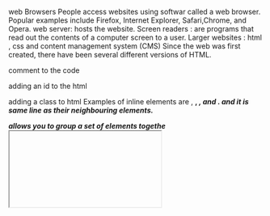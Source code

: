  web Browsers
People access websites using softwar called a web browser.
Popular examples include
Firefox, Internet Explorer, Safari,Chrome, and Opera.
web server:  hosts the website.
Screen readers : are programs that read out the contents of a computer screen to a user.
Larger websites : html , css and content management system (CMS)
Since the web was first created, there have
been several different versions of HTML.
<!-- --> comment to the code 
<p id="the id i wont" > adding an id to the html 
<p class="the class I wont" > adding a class to html
Examples of inline elements are
<a>, <b>, <em>, and <img>. and it is same line as their neighbouring elements.
<div id="the id " > allows you to group a set of elements togethe
<iframe > is like a little window
that has been cut into your page — and in that window you can
<meta >  allows to supply all kinds of
information about your web page.
Site maps allow you to plan the structure of a site.
Wireframes allow you to organize the page
the script is a series of instructions that the computer
can follow in order to achieve a goal.
